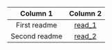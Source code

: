 



| Column 1     | Column 2     |
| :-------:     | :----------: |
|First readme  | [read_1](read_1) |
|Second readme| [read_2](read) |
